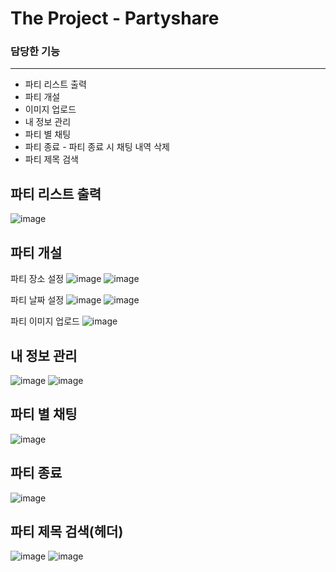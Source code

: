 # The Project - Partyshare

<h3>담당한 기능</h3>
<hr/>
<ul>
  <li>파티 리스트 출력</li>
  <li>파티 개설</li>
  <li>이미지 업로드</li>
  <li>내 정보 관리</li>
  <li>파티 별 채팅</li>
  <li>파티 종료 - 파티 종료 시 채팅 내역 삭제 </li>
  <li>파티 제목 검색</li>  
</ul>

## 파티 리스트 출력
![image](https://github.com/amung9914/PartyShare/assets/137128415/bbe7197c-9709-4c80-8cde-e78d2c2e915c)

## 파티 개설
파티 장소 설정
![image](https://github.com/amung9914/PartyShare/assets/137128415/ab2b6b29-37e1-4068-aacd-77e26bdf35b1)
![image](https://github.com/amung9914/PartyShare/assets/137128415/5f3f965b-9996-4652-be63-8286784e6298)

파티 날짜 설정
![image](https://github.com/amung9914/PartyShare/assets/137128415/9978de59-1fe9-4682-9e87-6985a69365a5)
![image](https://github.com/amung9914/PartyShare/assets/137128415/0f8a63d4-f98c-4a9e-a3dd-2e6c49ce3e74)

파티 이미지 업로드
![image](https://github.com/amung9914/PartyShare/assets/137128415/51fe0544-41d2-4b13-be80-a0b61f74c0a4)

## 내 정보 관리
![image](https://github.com/amung9914/PartyShare/assets/137128415/cfa40d96-d526-423a-aed8-50771ece4009)
![image](https://github.com/amung9914/PartyShare/assets/137128415/ca193961-2b2a-4ae3-b73d-4f2d5eaae933)

## 파티 별 채팅
![image](https://github.com/amung9914/PartyShare/assets/137128415/b36341b4-0a59-4f09-9e7c-2d69ee97c420)

## 파티 종료
![image](https://github.com/amung9914/PartyShare/assets/137128415/64055417-3b73-4cb0-9e90-068816e0697c)

## 파티 제목 검색(헤더)
![image](https://github.com/amung9914/PartyShare/assets/137128415/d8505c0c-1dcf-46dd-9298-81348be37e20)
![image](https://github.com/amung9914/PartyShare/assets/137128415/6476b4e9-60a1-48c6-8bd8-c43d21f616f8)











